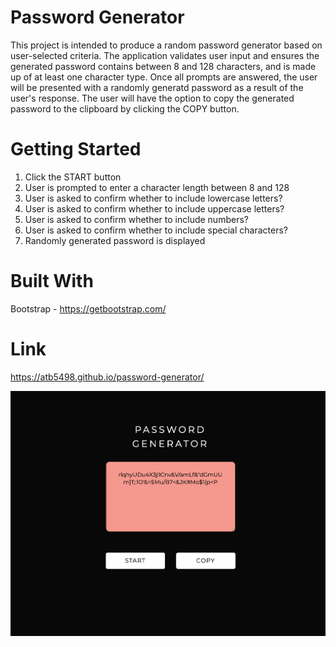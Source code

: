 # Password Generator

This project is intended to produce a random password generator based on user-selected criteria. The application validates user input and ensures the generated password contains between 8 and 128 characters, and is made up of at least one character type. Once all prompts are answered, the user will be presented with a randomly generatd password as a result of the user's response. The user will have the option to copy the generated password to the clipboard by clicking the COPY button.

# Getting Started

1. Click the START button
2. User is prompted to enter a character length between 8 and 128
3. User is asked to confirm whether to include lowercase letters?
4. User is asked to confirm whether to include uppercase letters?
5. User is asked to confirm whether to include numbers?
6. User is asked to confirm whether to include special characters?
7. Randomly generated password is displayed

# Built With

Bootstrap - https://getbootstrap.com/

# Link

https://atb5498.github.io/password-generator/

![alt text](screen.png "Logo Title Text 1")

